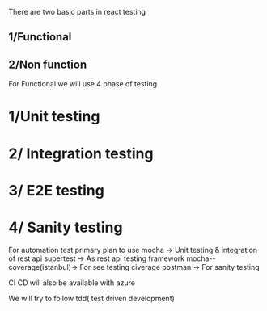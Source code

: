 There are two basic parts in react testing

## 1/Functional 
## 2/Non function

For Functional we will use 4 phase of testing
# 1/Unit testing 
# 2/ Integration testing
# 3/ E2E testing
# 4/ Sanity testing

For automation test primary plan to use 
    mocha -> Unit testing & integration of rest api
    supertest -> As rest api testing framework
    mocha--coverage(istanbul)-> For see testing civerage
    postman -> For sanity testing

CI CD will also be available with azure

We will try to follow tdd( test driven development)
